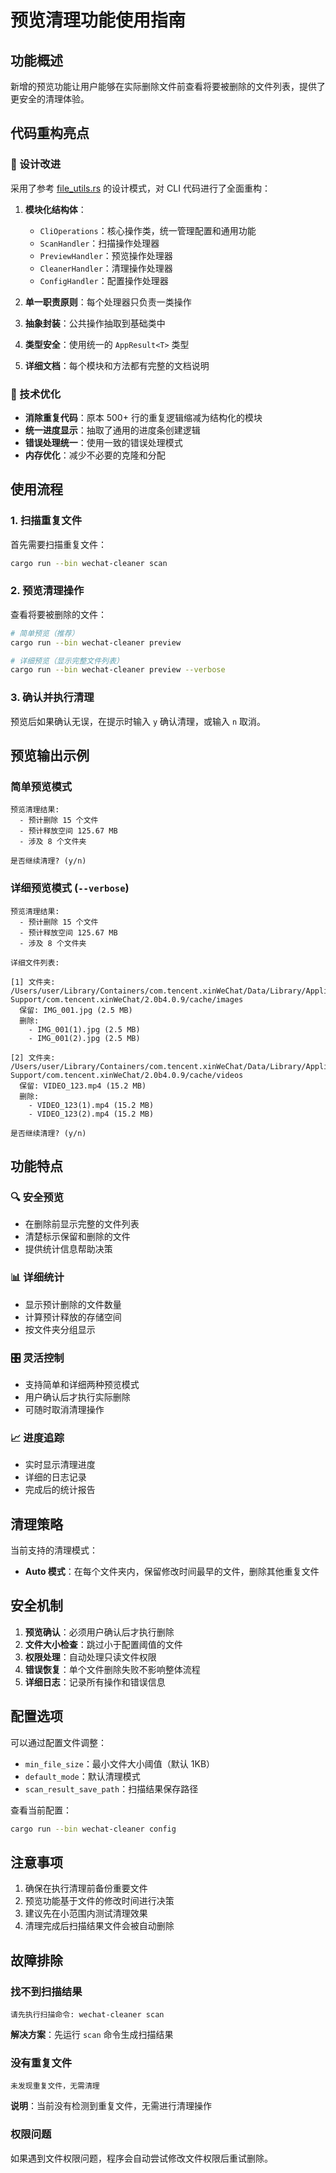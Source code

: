 # 预览清理功能使用指南

## 功能概述

新增的预览功能让用户能够在实际删除文件前查看将要被删除的文件列表，提供了更安全的清理体验。

## 代码重构亮点

### 🎨 设计改进

采用了参考 [file_utils.rs](file:///Users/skittachen/Documents/Codes/Github/wechat-cleaner/lib/src/core/file_utils.rs) 的设计模式，对 CLI 代码进行了全面重构：

1. **模块化结构体**：
   - `CliOperations`：核心操作类，统一管理配置和通用功能
   - `ScanHandler`：扫描操作处理器
   - `PreviewHandler`：预览操作处理器
   - `CleanerHandler`：清理操作处理器
   - `ConfigHandler`：配置操作处理器

2. **单一职责原则**：每个处理器只负责一类操作
3. **抽象封装**：公共操作抽取到基础类中
4. **类型安全**：使用统一的 `AppResult<T>` 类型
5. **详细文档**：每个模块和方法都有完整的文档说明

### 🔧 技术优化

- **消除重复代码**：原本 500+ 行的重复逻辑缩减为结构化的模块
- **统一进度显示**：抽取了通用的进度条创建逻辑
- **错误处理统一**：使用一致的错误处理模式
- **内存优化**：减少不必要的克隆和分配

## 使用流程

### 1. 扫描重复文件

首先需要扫描重复文件：

```bash
cargo run --bin wechat-cleaner scan
```

### 2. 预览清理操作

查看将要被删除的文件：

```bash
# 简单预览（推荐）
cargo run --bin wechat-cleaner preview

# 详细预览（显示完整文件列表）
cargo run --bin wechat-cleaner preview --verbose
```

### 3. 确认并执行清理

预览后如果确认无误，在提示时输入 `y` 确认清理，或输入 `n` 取消。

## 预览输出示例

### 简单预览模式

```
预览清理结果:
  - 预计删除 15 个文件
  - 预计释放空间 125.67 MB
  - 涉及 8 个文件夹

是否继续清理? (y/n)
```

### 详细预览模式 (`--verbose`)

```
预览清理结果:
  - 预计删除 15 个文件
  - 预计释放空间 125.67 MB
  - 涉及 8 个文件夹

详细文件列表:

[1] 文件夹: /Users/user/Library/Containers/com.tencent.xinWeChat/Data/Library/Application Support/com.tencent.xinWeChat/2.0b4.0.9/cache/images
  保留: IMG_001.jpg (2.5 MB)
  删除:
    - IMG_001(1).jpg (2.5 MB)
    - IMG_001(2).jpg (2.5 MB)

[2] 文件夹: /Users/user/Library/Containers/com.tencent.xinWeChat/Data/Library/Application Support/com.tencent.xinWeChat/2.0b4.0.9/cache/videos
  保留: VIDEO_123.mp4 (15.2 MB)
  删除:
    - VIDEO_123(1).mp4 (15.2 MB)
    - VIDEO_123(2).mp4 (15.2 MB)

是否继续清理? (y/n)
```

## 功能特点

### 🔍 安全预览
- 在删除前显示完整的文件列表
- 清楚标示保留和删除的文件
- 提供统计信息帮助决策

### 📊 详细统计
- 显示预计删除的文件数量
- 计算预计释放的存储空间
- 按文件夹分组显示

### 🎛️ 灵活控制
- 支持简单和详细两种预览模式
- 用户确认后才执行实际删除
- 可随时取消清理操作

### 📈 进度追踪
- 实时显示清理进度
- 详细的日志记录
- 完成后的统计报告

## 清理策略

当前支持的清理模式：

- **Auto 模式**：在每个文件夹内，保留修改时间最早的文件，删除其他重复文件

## 安全机制

1. **预览确认**：必须用户确认后才执行删除
2. **文件大小检查**：跳过小于配置阈值的文件
3. **权限处理**：自动处理只读文件权限
4. **错误恢复**：单个文件删除失败不影响整体流程
5. **详细日志**：记录所有操作和错误信息

## 配置选项

可以通过配置文件调整：

- `min_file_size`：最小文件大小阈值（默认 1KB）
- `default_mode`：默认清理模式
- `scan_result_save_path`：扫描结果保存路径

查看当前配置：

```bash
cargo run --bin wechat-cleaner config
```

## 注意事项

1. 确保在执行清理前备份重要文件
2. 预览功能基于文件的修改时间进行决策
3. 建议先在小范围内测试清理效果
4. 清理完成后扫描结果文件会被自动删除

## 故障排除

### 找不到扫描结果
```
请先执行扫描命令: wechat-cleaner scan
```
**解决方案**：先运行 `scan` 命令生成扫描结果

### 没有重复文件
```
未发现重复文件，无需清理
```
**说明**：当前没有检测到重复文件，无需进行清理操作

### 权限问题
如果遇到文件权限问题，程序会自动尝试修改文件权限后重试删除。
